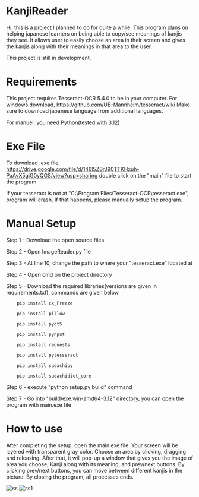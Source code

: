 # KanjiReader
Hi, this is a project I planned to do for quite a while. This program plans on helping japanese learners on being able to copy/see meanings of kanjis they see. It allows user to easily choose an area in their screen and gives the kanjis along with their meanings in that area to the user.

This project is still in development.

# Requirements
This project requires Tesseract-OCR 5.4.0 to be in your computer. For windows download,
https://github.com/UB-Mannheim/tesseract/wiki
Make sure to download japanese language from additional languages.

For manuel, you need Python(tested with 3.12)

# Exe File
To download .exe file,
https://drive.google.com/file/d/146l5ZBrJ90TTKHxuh-PaAvX5giG0yQGS/view?usp=sharing
double click on the "main" file to start the program.

If your tesseract is not at "C:\\Program Files\\Tesseract-OCR\\tesseract.exe", program will crash. If that happens, please manually setup the program.


# Manual Setup
Step 1 - Download the open source files

Step 2 - Open ImageReader.py file

Step 3 - At line 10, change the path to where your "tesseract.exe" located at

Step 4 - Open cmd on the project directory

Step 5 - Download the required libraries(versions are given in requirements.txt), commands are given below

        pip install cx_Freeze
        
        pip install pillow
        
        pip install pyqt5
        
        pip install pynput
        
        pip install requests
        
        pip install pytesseract
        
        pip install sudachipy
        
        pip install sudachidict_core

        
Step 6 - execute "python setup.py build" command

Step 7 - Go into "build/exe.win-amd64-3.12" directory, you can open the program with main.exe file


# How to use
After completing the setup, open the main.exe file. Your screen will be layered with transparent gray color. Choose an area by clicking, dragging and releasing. After that, it will pop-up a window that gives you the image of area you choose, Kanji along with its meaning, and prev/next buttons. By clicking prev/next buttons, you can move between different kanjis in the picture. By closing the program, all processes ends.

![ss](https://github.com/furkandegirmenci/KanjiReader/assets/92688554/65342071-5653-4591-90ec-20ae195022ab) ![ss1](https://github.com/furkandegirmenci/KanjiReader/assets/92688554/f10ad04e-8dfc-4d0f-900a-1cf8a312a367)
